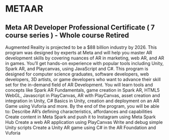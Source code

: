 # METAAR 

## Meta AR Developer Professional Certificate ( 7 course series ) - Whole course Retired

Augmented Reality is projected to be a $88 billion industry by 2026. This program was designed by experts at Meta and will help you master AR development skills by covering nuances of AR in marketing, web AR, and AR in games. You’ll get hands-on experience with popular tools including Unity, Spark AR, and Playcanvas, using JavaScript and C#. This program is designed for computer science graduates, software developers, web developers, 3D artists, or game developers who want to advance their skill set for the in-demand field of AR Development. You will learn tools and concepts like Spark AR Fundamentals, game creation in Spark AR, HTML5 WebGL, Javascript in PlayCanvas, AR with PlayCanvas, asset creation and integration in Unity, C# Basics in Unity, creation and deployment on an AR Game using Vuforia and more. By the end of the program, you will be able to: Describe AR’s defining characteristics, affordances and capabilities Create content in Meta Spark and push it to Instagram using Meta Spark Hub Create a web AR application using PlayCanvas Write and debug simple Unity scripts Create a Unity AR game using C# in the AR Foundation and Vuforia 
